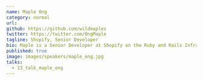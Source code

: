 ```yaml
---
name: Maple Ong
category: normal
url:
github: https://github.com/wildmaples
twitter: https://twitter.com/OngMaple
tagline: Shopify, Senior Developer
bio: Maple is a Senior Developer at Shopify on the Ruby and Rails Infrastructure team where she works on improving the experience of Ruby developers through tooling. Maple enjoys learning about computer systems and how programming languages are implemented. Outside of work, you’ll likely find her training at the gym or walking with the goal of getting 10,000 daily steps.
published: true
image: images/speakers/maple_ong.jpg
talks:
  - 13_talk_maple_ong
---
```

